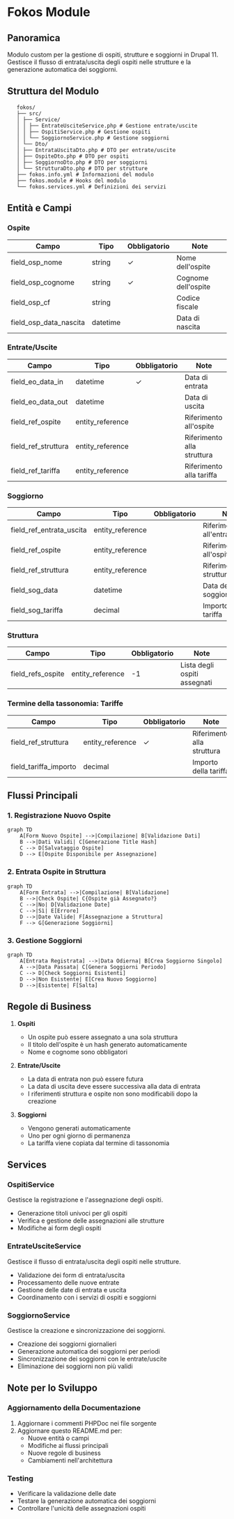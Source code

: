 # Fokos Module

## Panoramica
Modulo custom per la gestione di ospiti, strutture e soggiorni in Drupal 11.
Gestisce il flusso di entrata/uscita degli ospiti nelle strutture e la generazione automatica dei soggiorni.

## Struttura del Modulo

```
   fokos/
   ├── src/
   │ ├── Service/
   │ │ ├── EntrateUsciteService.php # Gestione entrate/uscite
   │ │ ├── OspitiService.php # Gestione ospiti
   │ │ └── SoggiornoService.php # Gestione soggiorni
   │ └── Dto/
   │ ├── EntrataUscitaDto.php # DTO per entrate/uscite
   │ ├── OspiteDto.php # DTO per ospiti
   │ ├── SoggiornoDto.php # DTO per soggiorni
   │ └── StrutturaDto.php # DTO per strutture
   ├── fokos.info.yml # Informazioni del modulo
   ├── fokos.module # Hooks del modulo
   └── fokos.services.yml # Definizioni dei servizi
```

## Entità e Campi

### Ospite
| Campo                 | Tipo      | Obbligatorio | Note |
|----------------------|-----------|--------------|------|
| field_osp_nome       | string    | ✓            | Nome dell'ospite |
| field_osp_cognome    | string    | ✓            | Cognome dell'ospite |
| field_osp_cf         | string    |              | Codice fiscale |
| field_osp_data_nascita| datetime |              | Data di nascita |

### Entrate/Uscite
| Campo               | Tipo            | Obbligatorio | Note |
|--------------------|-----------------|--------------|------|
| field_eo_data_in   | datetime        | ✓            | Data di entrata |
| field_eo_data_out  | datetime        |              | Data di uscita |
| field_ref_ospite   | entity_reference|              | Riferimento all'ospite |
| field_ref_struttura| entity_reference|              | Riferimento alla struttura |
| field_ref_tariffa  | entity_reference|              | Riferimento alla tariffa |

### Soggiorno
| Campo                  | Tipo            | Obbligatorio | Note |
|-----------------------|-----------------|--------------|------|
| field_ref_entrata_uscita| entity_reference|              | Riferimento all'entrata/uscita |
| field_ref_ospite      | entity_reference|              | Riferimento all'ospite |
| field_ref_struttura   | entity_reference|              | Riferimento alla struttura |
| field_sog_data        | datetime        |              | Data del soggiorno |
| field_sog_tariffa     | decimal         |              | Importo della tariffa |

### Struttura
| Campo            | Tipo            | Obbligatorio | Note |
|-----------------|-----------------|--------------|------|
| field_refs_ospite| entity_reference| -1           | Lista degli ospiti assegnati |

### Termine della tassonomia: Tariffe
| Campo                | Tipo            | Obbligatorio | Note |
|---------------------|-----------------|--------------|------|
| field_ref_struttura | entity_reference| ✓            | Riferimento alla struttura |
| field_tariffa_importo| decimal         |              | Importo della tariffa |

## Flussi Principali

### 1. Registrazione Nuovo Ospite
```mermaid
graph TD
    A[Form Nuovo Ospite] -->|Compilazione| B[Validazione Dati]
    B -->|Dati Validi| C[Generazione Title Hash]
    C --> D[Salvataggio Ospite]
    D --> E[Ospite Disponibile per Assegnazione]
```

### 2. Entrata Ospite in Struttura
```mermaid
graph TD
    A[Form Entrata] -->|Compilazione| B[Validazione]
    B -->|Check Ospite| C{Ospite già Assegnato?}
    C -->|No| D[Validazione Date]
    C -->|Sì| E[Errore]
    D -->|Date Valide| F[Assegnazione a Struttura]
    F --> G[Generazione Soggiorni]
```

### 3. Gestione Soggiorni
```mermaid
graph TD
    A[Entrata Registrata] -->|Data Odierna| B[Crea Soggiorno Singolo]
    A -->|Data Passata| C[Genera Soggiorni Periodo]
    C --> D[Check Soggiorni Esistenti]
    D -->|Non Esistente| E[Crea Nuovo Soggiorno]
    D -->|Esistente| F[Salta]
```

## Regole di Business

1. **Ospiti**
   - Un ospite può essere assegnato a una sola struttura
   - Il titolo dell'ospite è un hash generato automaticamente
   - Nome e cognome sono obbligatori

2. **Entrate/Uscite**
   - La data di entrata non può essere futura
   - La data di uscita deve essere successiva alla data di entrata
   - I riferimenti struttura e ospite non sono modificabili dopo la creazione

3. **Soggiorni**
   - Vengono generati automaticamente
   - Uno per ogni giorno di permanenza
   - La tariffa viene copiata dal termine di tassonomia

## Services

### OspitiService
Gestisce la registrazione e l'assegnazione degli ospiti.
- Generazione titoli univoci per gli ospiti
- Verifica e gestione delle assegnazioni alle strutture
- Modifiche ai form degli ospiti

### EntrateUsciteService
Gestisce il flusso di entrata/uscita degli ospiti nelle strutture.
- Validazione dei form di entrata/uscita
- Processamento delle nuove entrate
- Gestione delle date di entrata e uscita
- Coordinamento con i servizi di ospiti e soggiorni

### SoggiornoService
Gestisce la creazione e sincronizzazione dei soggiorni.
- Creazione dei soggiorni giornalieri
- Generazione automatica dei soggiorni per periodi
- Sincronizzazione dei soggiorni con le entrate/uscite
- Eliminazione dei soggiorni non più validi

## Note per lo Sviluppo

### Aggiornamento della Documentazione
1. Aggiornare i commenti PHPDoc nei file sorgente
2. Aggiornare questo README.md per:
   - Nuove entità o campi
   - Modifiche ai flussi principali
   - Nuove regole di business
   - Cambiamenti nell'architettura

### Testing
- Verificare la validazione delle date
- Testare la generazione automatica dei soggiorni
- Controllare l'unicità delle assegnazioni ospiti